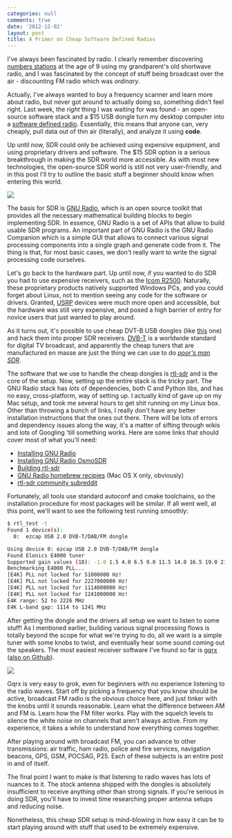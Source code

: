 ```yaml
---
categories: null
comments: true
date: '2012-12-02'
layout: post
title: A Primer on Cheap Software Defined Radios
---
```


I've always been fascinated by radio. I clearly remember discovering [numbers stations](https://en.wikipedia.org/wiki/Numbers_station) at the age of 9 using my grandparent's old shortwave radio, and I was fascinated by the concept of stuff being broadcast over the air - discounting FM radio which was *ordinary*.

Actually, I've always wanted to buy a frequency scanner and learn more about radio, but never got around to actually doing so, something didn't feel right. Last week, the *right* thing I was waiting for was found - an open-source software stack and a $15 USB dongle turn my desktop computer into a [software defined radio](https://en.wikipedia.org/wiki/Software-defined_radio). Essentially, this means that anyone can, very cheaply, pull data out of thin air (literally), and analyze it using **code**.

Up until now, SDR could only be achieved using expensive equipment, and using proprietary drivers and software. The $15 SDR option is a serious breakthrough in making the SDR world more accessible. As with most new technologies, the open-source SDR world is still not very user-friendly, and in this post I'll try to outline the basic stuff a beginner should know when entering this world.

![](http://voltar.org/gnuradio/mixer_diagram.grc.png)

The basis for SDR is [GNU Radio](http://gnuradio.org/redmine/projects/gnuradio/wiki), which is an open source toolkit that provides all the necessary mathematical building blocks to begin implementing SDR. In essence, GNU Radio is a set of APIs that allow to build usable SDR programs. An important part of GNU Radio is the GNU Radio Companion which is a simple GUI that allows to connect various signal processing components into a single graph and generate code from it. The thing is that, for most basic cases, we don't really want to write the signal processing code ourselves.

Let's go back to the hardware part. Up until now, if you wanted to do SDR you had to use expensive receivers, such as the [Icom R2500](http://www.universal-radio.com/catalog/widerxvr/2500.html). Naturally, these proprietary products natively supported Windows PCs, and you could forget about Linux, not to mention seeing any code for the software or drivers. Granted, [USRP](https://en.wikipedia.org/wiki/Universal_Software_Radio_Peripheral) devices were much more open and accessible, but the hardware was still very expensive, and posed a high barrier of entry for novice users that just wanted to play around.

As it turns out, it's possible to use cheap DVT-B USB dongles (like [this](https://dx.com/p/mini-dvb-t-digital-tv-usb-2-0-dongle-with-fm-dab-remote-controller-844092096) one) and hack them into proper SDR receivers. [DVB-T](https://en.wikipedia.org/wiki/DVB-T) is a worldwide standard for digital TV broadcast, and apparently the cheap tuners that are manufactured en masse are just the thing we can use to do [*poor's man SDR*](http://thread.gmane.org/gmane.linux.drivers.video-input-infrastructure/44461/focus=44461).

The software that we use to handle the cheap dongles is [rtl-sdr](http://sdr.osmocom.org/trac/wiki/rtl-sdr) and is the core of the setup. Now, setting up the entire stack is the tricky part. The GNU Radio stack has *lots* of dependencies, both C and Python libs, and has no easy, cross-platform, way of setting up. I actually kind of gave up on my Mac setup, and took me several hours to get shit running on my Linux box. Other than throwing a bunch of links, I really don't have any better installation instructions that the ones out there. There will be lots of errors and dependency issues along the way, it's a matter of sifting through wikis and lots of Googling 'till something works. Here are some links that should cover most of what you'll need:

- [Installing GNU Radio](http://gnuradio.org/redmine/projects/gnuradio/wiki/InstallingGR)
- [Installing GNU Radio OsmoSDR](http://sdr.osmocom.org/trac/wiki/GrOsmoSDR)
- [Building rtl-sdr](http://sdr.osmocom.org/trac/wiki/rtl-sdr#Buildingthesoftware)
- [GNU Radio homebrew recipies](https://github.com/titanous/homebrew-gnuradio) (Mac OS X only, obviously)
- [rtl-sdr community subreddit](http://www.reddit.com/r/rtlsdr/)

Fortunately, all tools use standard autoconf and cmake toolchains, so the installation procedure for most packages will be similar. If all went well, at this point, we'll want to see the following test running smoothly:

```bash
$ rtl_test -t
Found 1 device(s):
  0:  ezcap USB 2.0 DVB-T/DAB/FM dongle

Using device 0: ezcap USB 2.0 DVB-T/DAB/FM dongle
Found Elonics E4000 tuner
Supported gain values (18): -1.0 1.5 4.0 6.5 9.0 11.5 14.0 16.5 19.0 21.5 24.0 29.0 34.0 42.0 43.0 45.0 47.0 49.0
Benchmarking E4000 PLL...
[E4K] PLL not locked for 51000000 Hz!
[E4K] PLL not locked for 2227000000 Hz!
[E4K] PLL not locked for 1114000000 Hz!
[E4K] PLL not locked for 1241000000 Hz!
E4K range: 52 to 2226 MHz
E4K L-band gap: 1114 to 1241 MHz
```

After getting the dongle and the drivers all setup we want to listen to some stuff! As I mentioned earlier, building various signal processing flows is totally beyond the scope for what we're trying to do, all we want is a simple tuner with some knobs to twist, and eventually hear some sound coming out the speakers. The most easiest receiver software I've found so far is [gqrx](http://www.oz9aec.net/index.php/gnu-radio/gqrx-sdr) ([also on Github](https://github.com/csete/gqrx)).

![](https://farm9.staticflickr.com/8027/7144857315_4632536298_z.jpg)

Gqrx is very easy to grok, even for beginners with no experience listening to the radio waves. Start off by picking a frequency that you know should be active, broadcast FM radio is the obvious choice here, and just tinker with the knobs until it sounds reasonable. Learn what the difference between AM and FM is. Learn how the FM filter works. Play with the squelch levels to silence the white noise on channels that aren't always active. From my experience, it takes a while to understand how everything comes together.

After playing around with broadcast FM, you can advance to other  transmissions: air traffic, ham radio, police and fire services, navigation beacons, GPS, GSM, POCSAG, P25. Each of these subjects is an entire post in and of itself.

The final point I want to make is that listening to radio waves has lots of nuances to it. The stock antenna shipped with the dongles is absolutely insufficient to receive anything other than strong signals. If you're serious in doing SDR, you'll have to invest time researching proper antenna setups and reducing noise.

Nonetheless, this cheap SDR setup is mind-blowing in how easy it can be to start playing around with stuff that used to be extremely expensive.